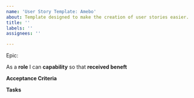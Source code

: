 ```yaml
---
name: 'User Story Template: Amebo'
about: Template designed to make the creation of user stories easier.
title: ''
labels: ''
assignees: ''

---
```


Epic: <epic>

As a **role** I can **capability** so that **received beneft**

**Acceptance Criteria**

**Tasks**
